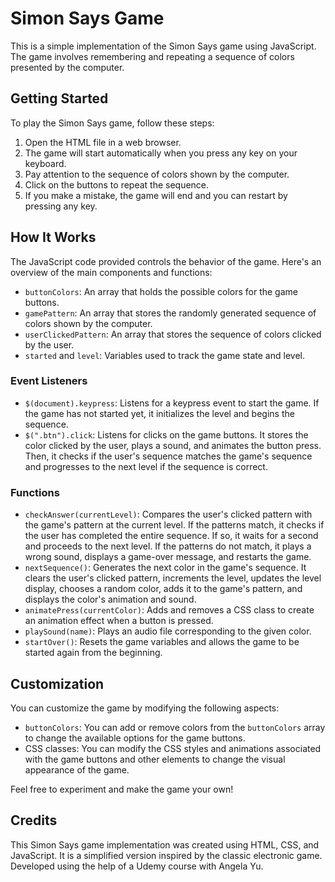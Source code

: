 # Simon Says Game

This is a simple implementation of the Simon Says game using JavaScript. The game involves remembering and repeating a sequence of colors presented by the computer.

## Getting Started

To play the Simon Says game, follow these steps:

1. Open the HTML file in a web browser.
2. The game will start automatically when you press any key on your keyboard.
3. Pay attention to the sequence of colors shown by the computer.
4. Click on the buttons to repeat the sequence.
5. If you make a mistake, the game will end and you can restart by pressing any key.

## How It Works

The JavaScript code provided controls the behavior of the game. Here's an overview of the main components and functions:

- `buttonColors`: An array that holds the possible colors for the game buttons.
- `gamePattern`: An array that stores the randomly generated sequence of colors shown by the computer.
- `userClickedPattern`: An array that stores the sequence of colors clicked by the user.
- `started` and `level`: Variables used to track the game state and level.

### Event Listeners

- `$(document).keypress`: Listens for a keypress event to start the game. If the game has not started yet, it initializes the level and begins the sequence.
- `$(".btn").click`: Listens for clicks on the game buttons. It stores the color clicked by the user, plays a sound, and animates the button press. Then, it checks if the user's sequence matches the game's sequence and progresses to the next level if the sequence is correct.

### Functions

- `checkAnswer(currentLevel)`: Compares the user's clicked pattern with the game's pattern at the current level. If the patterns match, it checks if the user has completed the entire sequence. If so, it waits for a second and proceeds to the next level. If the patterns do not match, it plays a wrong sound, displays a game-over message, and restarts the game.
- `nextSequence()`: Generates the next color in the game's sequence. It clears the user's clicked pattern, increments the level, updates the level display, chooses a random color, adds it to the game's pattern, and displays the color's animation and sound.
- `animatePress(currentColor)`: Adds and removes a CSS class to create an animation effect when a button is pressed.
- `playSound(name)`: Plays an audio file corresponding to the given color.
- `startOver()`: Resets the game variables and allows the game to be started again from the beginning.

## Customization

You can customize the game by modifying the following aspects:

- `buttonColors`: You can add or remove colors from the `buttonColors` array to change the available options for the game buttons.
- CSS classes: You can modify the CSS styles and animations associated with the game buttons and other elements to change the visual appearance of the game.

Feel free to experiment and make the game your own!

## Credits

This Simon Says game implementation was created using HTML, CSS, and JavaScript. It is a simplified version inspired by the classic electronic game. 
Developed using the help of a Udemy course with Angela Yu.
